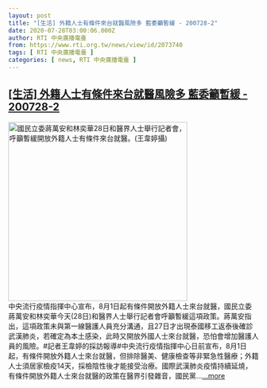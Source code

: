 ```yaml
---
layout: post
title: "[生活] 外籍人士有條件來台就醫風險多 藍委籲暫緩 - 200728-2"
date: 2020-07-28T03:00:06.000Z
author: RTI 中央廣播電臺
from: https://www.rti.org.tw/news/view/id/2073740
tags: [ RTI 中央廣播電臺 ]
categories: [ news, RTI 中央廣播電臺 ]
---
```

<!--1595905206000-->
[[生活] 外籍人士有條件來台就醫風險多 藍委籲暫緩 - 200728-2](https://www.rti.org.tw/news/view/id/2073740)
------

<div>
<img src="https://static.rti.org.tw/assets/thumbnails/2020/07/28/15abb728e33dc98f927e1534fd888ce4.jpg" width="360" alt="國民立委蔣萬安和林奕華28日和醫界人士舉行記者會，呼籲暫緩開放外籍人士有條件來台就醫。(王韋婷攝)" title="國民立委蔣萬安和林奕華28日和醫界人士舉行記者會，呼籲暫緩開放外籍人士有條件來台就醫。(王韋婷攝)"><br>中央流行疫情指揮中心宣布，8月1日起有條件開放外籍人士來台就醫，國民立委蔣萬安和林奕華今天(28日)和醫界人士舉行記者會呼籲暫緩這項政策。蔣萬安指出，這項政策未與第一線醫護人員充分溝通，且27日才出現泰國移工返泰後確診武漢肺炎，若確定為本土感染，此時又開放外國人士來台就醫，恐怕會增加醫護人員的風險。#記者王韋婷的採訪報導#中央流行疫情指揮中心日前宣布，8月1日起，有條件開放外籍人士來台就醫，但排除醫美、健康檢查等非緊急性醫療；外籍人士須居家檢疫14天，採檢陰性後才能接受治療。國際武漢肺炎疫情持續延燒，有條件開放外籍人士來台就醫的政策在醫界引發雜音，國民黨...<a target="_blank" href="https://www.rti.org.tw/news/view/id/2073740">...more</a>
</div>
